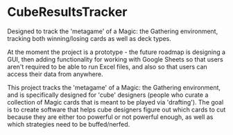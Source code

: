 # CubeResultsTracker
Designed to track the 'metagame' of a Magic: the Gathering environment, tracking both winning/losing cards as well as deck types.

At the moment the project is a prototype - the future roadmap is designing a GUI, then adding functionality for working with Google Sheets so that users aren't required to be able to run Excel files, and also so that users can access their data from anywhere.

This project tracks the 'metagame' of a Magic: the Gathering environment, and is specifically designed for 'cube' designers (people who curate a collection of Magic cards that is meant to be played via 'drafting'). The goal is to create software that helps cube designers figure out which cards to cut because they are either too powerful or not powerful enough, as well as which strategies need to be buffed/nerfed.


